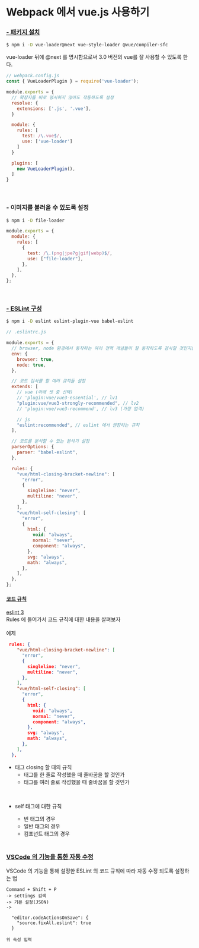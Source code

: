 # Webpack 에서 vue.js 사용하기

### <u>- 패키지 설치</u>

```bash
$ npm i -D vue-loader@next vue-style-loader @vue/compiler-sfc
```

vue-loader 뒤에 @next 를 명시함으로써 3.0 버전의 vue를 잘 사용할 수 있도록 한다.

```javascript
// webpack.config.js
const { VueLoaderPlugin } = require('vue-loader');

module.exports = {
  // 확장자를 따로 명시하지 않아도 작동하도록 설정
  resolve: {
    extensions: ['.js', '.vue'],
  }

  module: {
    rules: [
      test: /\.vue$/,
      use: ['vue-loader']
    ]
  }

  plugins: [
    new VueLoaderPlugin(),
  ]
}
```

<br/>

### - 이미지를 불러올 수 있도록 설정

```bash
$ npm i -D file-loader
```

```javascript
module.exports = {
  module: {
    rules: [
      {
        test: /\.(png|jpe?g|gif|webp)$/,
        use: ["file-loader"],
      },
    ],
  },
};
```

<br/>

### <u>- ESLint 구성</u>

```bash
$ npm i -D eslint eslint-plugin-vue babel-eslint
```

```javascript
// .eslintrc.js

module.exports = {
  // browser, node 환경에서 동작하는 여러 전역 개념들이 잘 동작하도록 검사할 것인지를 설정.
  env: {
    browser: true,
    node: true,
  },

  // 코드 검사를 할 여러 규칙들 설정
  extends: [
    // vue (아래 셋 중 선택)
    // 'plugin:vue/vue3-essential', // lv1
    "plugin:vue/vue3-strongly-recommended", // lv2
    // 'plugin:vue/vue3-recommend', // lv3 (가장 엄격)

    // js
    "eslint:recommended", // eslint 에서 권장하는 규칙
  ],

  // 코드를 분석할 수 있는 분석기 설정
  parserOptions: {
    parser: "babel-eslint",
  },

  rules: {
    "vue/html-closing-bracket-newline": [
      "error",
      {
        singleline: "never",
        multiline: "never",
      },
    ],
    "vue/html-self-closing": [
      "error",
      {
        html: {
          void: "always",
          normal: "never",
          component: "always",
        },
        svg: "always",
        math: "always",
      },
    ],
  },
};
```

#### <u>코드 규칙</u>

[eslint 3](https://eslint.vuejs.org/user-guide/) <br/>
Rules 에 들어가서 코드 규칙에 대한 내용을 살펴보자
<br/><br/>
예제
<br/>

```json
 rules: {
    "vue/html-closing-bracket-newline": [
      "error",
      {
        singleline: "never",
        multiline: "never",
      },
    ],
    "vue/html-self-closing": [
      "error",
      {
        html: {
          void: "always",
          normal: "never",
          component: "always",
        },
        svg: "always",
        math: "always",
      },
    ],
  },
```

- 태그 closing 할 때의 규칙
  - 태그를 한 줄로 작성했을 때 줄바꿈을 할 것인가
  - 태그를 여러 줄로 작성했을 때 줄바꿈을 할 것인가

<br/>

- self 태그에 대한 규칙

  - 빈 태그의 경우
  - 일반 태그의 경우
  - 컴포넌트 태그의 경우

  <br/>

### <u>VSCode 의 기능을 통한 자동 수정</u>

VSCode 의 기능을 통해 설정한 ESLint 의 코드 규칙에 따라 자동 수정 되도록 설정하는 법

```
Command + Shift + P
-> settings 검색
-> 기본 설정(JSON)
->

  "editor.codeActionsOnSave": {
    "source.fixAll.eslint": true
  }

위 속성 입력
```
